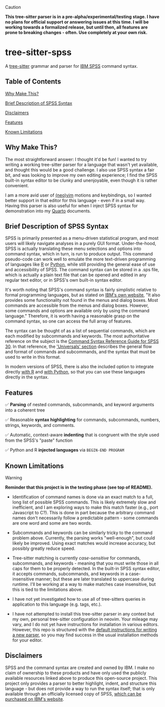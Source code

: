 > [!CAUTION]
> **This tree-sitter parser is in a pre-alpha/experimental/testing
> stage. I have no plans for official support or answering issues at this time.
> I will be working towards a formalized release, but until then, all features
> are prone to breaking changes - often. Use completely at your own risk.**

# tree-sitter-spss

A [tree-sitter](https://tree-sitter.github.io/tree-sitter/) grammar and parser for [IBM SPSS](https://www.ibm.com/spss) command syntax.

## Table of Contents

[Why Make This?](#why-make-this)

[Brief Description of SPSS Syntax](#brief-description-of-spss-syntax)

[Disclaimers](#disclaimers)

[Features](#features)

[Known Limitations](#known-limitations)

## Why Make This?

The most straightforward answer: I thought it'd be fun! I wanted to try writing
a working tree-sitter parser for a language that wasn't yet available, and
thought this would be a good challenge. I also use SPSS syntax a fair bit, and
was looking to improve my own editing experience; I find the SPSS built-in
syntax editor to be clunky and unenjoyable, even though it is rather convenient.

I am a more avid user of [(neo)vim](https://neovim.io/) motions and
keybindings, so I wanted better support in that editor for this language - even
if in a small way. Having this parser is also useful for when I inject SPSS
syntax for demonstration into my [Quarto](https://quarto.org/) documents.

## Brief Description of SPSS Syntax

SPSS is primarily presented as a menu-driven statistical program, and most users
will likely navigate analyses in a purely GUI format. Under-the-hood, SPSS is
actually translating these menu selections and options into command syntax,
which in turn, is run to produce output. This command pseudo-code can work well
to emulate the more text-driven programming of languages like
[R](https://www.r-project.org) or [Python](https://www.python.org/), while
still providing the general ease of use and accessibility of SPSS. The command
syntax can be stored in a .sps file, which is actually a plain text file that
can be opened and edited in any regular text editor, or in SPSS's own built-in
syntax editor.

It's worth noting that SPSS's command syntax is fairly simplistic relative to
formal programming languages, but as stated on [IBM's own
website](https://www.ibm.com/docs/en/spss-statistics/30.0.0?topic=tutorial-working-syntax),
"It also provides some functionality not found in the menus and dialog boxes.
Most commands are accessible from the menus and dialog boxes. However, some
commands and options are available only by using the command language."
Therefore, it is worth having a reasonable grasp on the command syntax, so one
can access the full array of features.

The syntax can be thought of as a list of sequential commands, which are each
modified by subcommands and keywords. The most authoritative reference on the
subject is the [Command Syntax Reference Guide for SPSS
30](https://www.ibm.com/docs/en/spss-statistics/30.0.0?topic=reference-introduction-guide-command-syntax).
In that reference, the ['Universals'
section](https://www.ibm.com/docs/en/spss-statistics/30.0.0?topic=reference-universals)
describes the general flow and format of commands and subcommands, and the
syntax that must be used to write in this format.

In modern versions of SPSS, there is also the included option to integrate
directly [with R](https://www.ibm.com/docs/en/spss-statistics/saas?topic=r-)
and [with
Python](https://www.ibm.com/docs/en/spss-statistics/saas?topic=python-overview),
so that you can use these languages directly in the syntax.

## Features

:white_check_mark: **Parsing** of nested commands, subcommands, and keyword
arguments into a coherent tree

:white_check_mark: Reasonable **syntax highlighting** for commands, subcommands,
numbers, strings, keywords, and comments.

:white_check_mark: Automatic, context-aware **indenting** that is congruent with
the style used from the SPSS's "paste" function

:white_check_mark: Python and R **injected languages** via `BEGIN-END PROGRAM`

## Known Limitations

> [!WARNING]
> **Reminder that this project is in the testing phase (see top of
> README).**

- Identification of command names is done via an exact match to a full, long
list of possible SPSS commands. This is likely extremely slow and inefficient,
and I am exploring ways to make this match faster (e.g., port Javascript to C?).
This is done in part because the arbitrary command names don't necessarily
follow a predictable pattern - some commands are one word and some are two
words.

- Subcommands and keywords can be similarly tricky to the command problem above.
Currently, the parsing works "well-enough", but could likely be improved. Using
exact matches would increase accuracy, but possibly greatly reduce speed.

- Tree-sitter matching is currently *case-sensitive* for commands, subcommands, and
keywords - meaning that you must write those in all caps for them to be properly
detected. In the built-in SPSS syntax editor, it accepts commands, subcommands, and
keywords in a case-insensitive manner; but these are later translated to uppercase
during runtime. I'll be working at a way to make matches case insensitive, but this
is tied to the limitations above.

- I have not yet investigated how to use all of tree-sitters queries in application
to this language (e.g. tags, etc.).

- I have not attempted to install this tree-sitter parser in any context but my own,
personal tree-sitter configuration in neovim. Your mileage may vary, and I do not yet
have instructions for installation in various editors. However, this repo is structured
with the
[default instructions for writing a new parser](https://tree-sitter.github.io/tree-sitter/creating-parsers/index.html),
so you may find success in the usual installation methods for your editor.

## Disclaimers

SPSS and the command syntax are created and owned by IBM. I make no claim of
ownership to these products and have only used the publicly available resources
linked above to produce this open-source project. This project only provides a
parser to better highlight, indent, and structure this language - but does not
provide a way to run the syntax itself; that is only available through an
officially licensed copy of SPSS, [which can be purchased on IBM's
website](https://www.ibm.com/products/spss-statistics/pricing).
